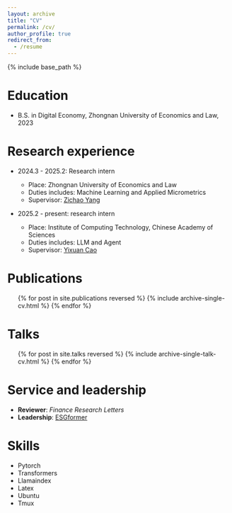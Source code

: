 ```yaml
---
layout: archive
title: "CV"
permalink: /cv/
author_profile: true
redirect_from:
  - /resume
---
```


{% include base_path %}

Education
======
* B.S. in Digital Economy, Zhongnan University of Economics and Law, 2023
  
Research experience
======
* 2024.3 - 2025.2: Research intern
  * Place: Zhongnan University of Economics and Law
  * Duties includes: Machine Learning and Applied Micrometrics
  * Supervisor: [Zichao Yang](www.yzc.me)
 
* 2025.2 - present: research intern
  * Place: Institute of Computing Technology, Chinese Academy of Sciences
  * Duties includes: LLM and Agent
  * Supervisor: [Yixuan Cao](https://yixuancao.github.io/)

Publications
======
  <ul>{% for post in site.publications reversed %}
    {% include archive-single-cv.html %}
  {% endfor %}</ul>
  
Talks
======
  <ul>{% for post in site.talks reversed %}
    {% include archive-single-talk-cv.html  %}
  {% endfor %}</ul>
  
<!--
Teaching
======
  <ul>{% for post in site.teaching reversed %}
    {% include archive-single-cv.html %}
  {% endfor %}</ul>
-->
  
Service and leadership
======
* **Reviewer**: *Finance Research Letters* 
* **Leadership**: [ESGformer](https://github.com/Zhanli-Li/ESG-Topic-Model)

Skills
======
* Pytorch
* Transformers
* Llamaindex
* Latex
* Ubuntu
* Tmux
